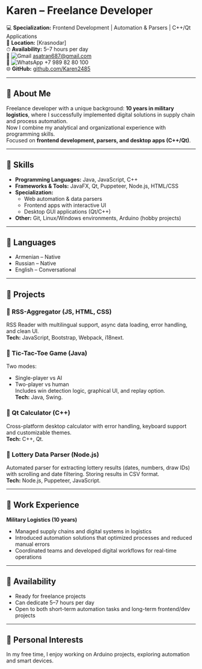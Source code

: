 # Karen – Freelance Developer  

💻 **Specialization:** Frontend Development | Automation & Parsers | C++/Qt Applications  
📍 **Location:** [Krasnodar]  
⏱ **Availability:** 5–7 hours per day  
📧 ![Gmail](https://img.shields.io/badge/Gmail-D14836?style=flat&logo=gmail&logoColor=white) asatran687@gmail.com  
💬 ![WhatsApp](https://img.shields.io/badge/WhatsApp-25D366?style=flat&logo=whatsapp&logoColor=white) +7 989 82 80 100  
🌐 **GitHub:** [github.com/Karen2485](https://github.com/Karen2485)  

---

## 🔹 About Me  
Freelance developer with a unique background: **10 years in military logistics**, where I successfully implemented digital solutions in supply chain and process automation.  
Now I combine my analytical and organizational experience with programming skills.  
Focused on **frontend development, parsers, and desktop apps (C++/Qt)**.  

---

## 🔹 Skills  
- **Programming Languages:** Java, JavaScript, C++  
- **Frameworks & Tools:** JavaFX, Qt, Puppeteer, Node.js, HTML/CSS  
- **Specialization:**  
  - Web automation & data parsers  
  - Frontend apps with interactive UI  
  - Desktop GUI applications (Qt/C++)  
- **Other:** Git, Linux/Windows environments, Arduino (hobby projects)  

---

## 🔹 Languages  
- Armenian – Native  
- Russian – Native  
- English – Conversational  

---

## 🔹 Projects  

### 🔸 RSS-Aggregator (JS, HTML, CSS)  
RSS Reader with multilingual support, async data loading, error handling, and clean UI.  
**Tech:** JavaScript, Bootstrap, Webpack, i18next.  

### 🔸 Tic-Tac-Toe Game (Java)  
Two modes:  
- Single-player vs AI  
- Two-player vs human  
Includes win detection logic, graphical UI, and replay option.  
**Tech:** Java, Swing.  

### 🔸 Qt Calculator (C++)  
Cross-platform desktop calculator with error handling, keyboard support and customizable themes.  
**Tech:** C++, Qt.  

### 🔸 Lottery Data Parser (Node.js)  
Automated parser for extracting lottery results (dates, numbers, draw IDs) with scrolling and date filtering. Storing results in CSV format.  
**Tech:** Node.js, Puppeteer, JavaScript.  

---

## 🔹 Work Experience  
**Military Logistics (10 years)**  
- Managed supply chains and digital systems in logistics  
- Introduced automation solutions that optimized processes and reduced manual errors  
- Coordinated teams and developed digital workflows for real-time operations  

---

## 🔹 Availability  
- Ready for freelance projects  
- Can dedicate 5–7 hours per day  
- Open to both short-term automation tasks and long-term frontend/dev projects  

---

## 🔹 Personal Interests  
In my free time, I enjoy working on Arduino projects, exploring automation and smart devices.  
